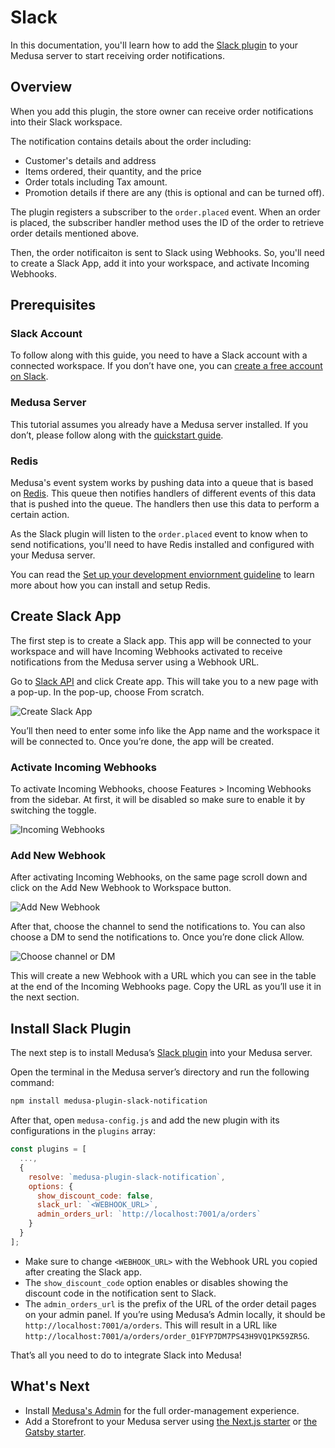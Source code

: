 # Slack

In this documentation, you'll learn how to add the [Slack plugin](https://github.com/medusajs/medusa/tree/master/packages/medusa-plugin-slack-notification) to your Medusa server to start receiving order notifications.

## Overview

When you add this plugin, the store owner can receive order notifications into their Slack workspace.

The notification contains details about the order including:

- Customer's details and address
- Items ordered, their quantity, and the price
- Order totals including Tax amount.
- Promotion details if there are any (this is optional and can be turned off).

The plugin registers a subscriber to the `order.placed` event. When an order is placed, the subscriber handler method uses the ID of the order to retrieve order details mentioned above.

Then, the order notificaiton is sent to Slack using Webhooks. So, you'll need to create a Slack App, add it into your workspace, and activate Incoming Webhooks.

## Prerequisites

### Slack Account

To follow along with this guide, you need to have a Slack account with a connected workspace. If you don’t have one, you can [create a free account on Slack](https://slack.com/).

### Medusa Server

This tutorial assumes you already have a Medusa server installed. If you don’t, please follow along with the [quickstart guide](../quickstart/quick-start.md).

### Redis

Medusa's event system works by pushing data into a queue that is based on [Redis](https://redis.io/). This queue then notifies handlers of different events of this data that is pushed into the queue. The handlers then use this data to perform a certain action.

As the Slack plugin will listen to the `order.placed` event to know when to send notifications, you'll need to have Redis installed and configured with your Medusa server.

You can read the [Set up your development enviornment guideline](../tutorial/0-set-up-your-development-environment.mdx#redis) to learn more about how you can install and setup Redis.

## Create Slack App

The first step is to create a Slack app. This app will be connected to your workspace and will have Incoming Webhooks activated to receive notifications from the Medusa server using a Webhook URL.

Go to [Slack API](https://api.slack.com/) and click Create app. This will take you to a new page with a pop-up. In the pop-up, choose From scratch.

![Create Slack App](https://res.cloudinary.com/dza7lstvk/image/upload/v1668000844/Medusa%20Docs/Slack/liVfwF8_ryzly3.png)

You’ll then need to enter some info like the App name and the workspace it will be connected to. Once you’re done, the app will be created.

### Activate Incoming Webhooks

To activate Incoming Webhooks, choose Features > Incoming Webhooks from the sidebar. At first, it will be disabled so make sure to enable it by switching the toggle.

![Incoming Webhooks](https://res.cloudinary.com/dza7lstvk/image/upload/v1668000856/Medusa%20Docs/Slack/5Y0nv4p_mugzkb.png)

### Add New Webhook

After activating Incoming Webhooks, on the same page scroll down and click on the Add New Webhook to Workspace button.

![Add New Webhook](https://res.cloudinary.com/dza7lstvk/image/upload/v1668000867/Medusa%20Docs/Slack/sejdIqH_wyqgs5.png)

After that, choose the channel to send the notifications to. You can also choose a DM to send the notifications to. Once you’re done click Allow.

![Choose channel or DM](https://res.cloudinary.com/dza7lstvk/image/upload/v1668000882/Medusa%20Docs/Slack/Zw3f5uF_hljfpr.png)

This will create a new Webhook with a URL which you can see in the table at the end of the Incoming Webhooks page. Copy the URL as you’ll use it in the next section.

## Install Slack Plugin

The next step is to install Medusa’s [Slack plugin](https://github.com/medusajs/medusa/tree/master/packages/medusa-plugin-slack-notification) into your Medusa server.

Open the terminal in the Medusa server’s directory and run the following command:

```bash npm2yarn
npm install medusa-plugin-slack-notification
```

After that, open `medusa-config.js` and add the new plugin with its configurations in the `plugins` array:

```jsx
const plugins = [
  ...,
  {
    resolve: `medusa-plugin-slack-notification`,
    options: {
      show_discount_code: false,
      slack_url: `<WEBHOOK_URL>`,
      admin_orders_url: `http://localhost:7001/a/orders`
    }
  }
];
```

- Make sure to change `<WEBHOOK_URL>` with the Webhook URL you copied after creating the Slack app.
- The `show_discount_code` option enables or disables showing the discount code in the notification sent to Slack. 
- The `admin_orders_url` is the prefix of the URL of the order detail pages on your admin panel. If you’re using Medusa’s Admin locally, it should be `http://localhost:7001/a/orders`. This will result in a URL like `http://localhost:7001/a/orders/order_01FYP7DM7PS43H9VQ1PK59ZR5G`.

That’s all you need to do to integrate Slack into Medusa!

## What's Next

- Install [Medusa's Admin](https://github.com/medusajs/admin) for the full order-management experience.
- Add a Storefront to your Medusa server using [the Next.js starter](https://docs.medusajs.com/starters/nextjs-medusa-starter) or [the Gatsby starter](https://docs.medusajs.com/starters/gatsby-medusa-starter).
